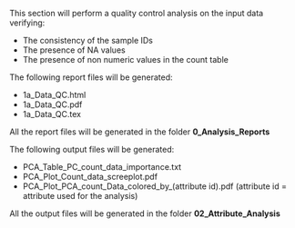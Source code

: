 This section will perform a quality control analysis on the input data verifying:

* The consistency of the sample IDs
* The presence of NA values
* The presence of non numeric values in the count table

The following report files will be generated:

* 1a_Data_QC.html
* 1a_Data_QC.pdf
* 1a_Data_QC.tex

All the report files will be generated in the folder **0_Analysis_Reports**

The following output files will be generated:

* PCA_Table_PC_count_data_importance.txt
* PCA_Plot_Count_data_screeplot.pdf
* PCA_Plot_PCA_count_Data_colored_by_(attribute id).pdf (attribute id = attribute used for the analysis)

All the output files will be generated in the folder **02_Attribute_Analysis**